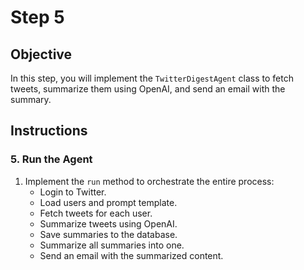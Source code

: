# Step 5

## Objective

In this step, you will implement the `TwitterDigestAgent` class to fetch tweets, summarize them using OpenAI, and send an email with the summary.

## Instructions

### 5. Run the Agent

1. Implement the `run` method to orchestrate the entire process:
   - Login to Twitter.
   - Load users and prompt template.
   - Fetch tweets for each user.
   - Summarize tweets using OpenAI.
   - Save summaries to the database.
   - Summarize all summaries into one.
   - Send an email with the summarized content.
